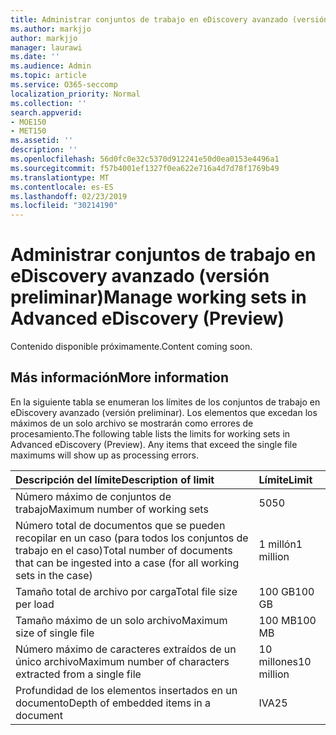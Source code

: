 ```yaml
---
title: Administrar conjuntos de trabajo en eDiscovery avanzado (versión preliminar)
ms.author: markjjo
author: markjjo
manager: laurawi
ms.date: ''
ms.audience: Admin
ms.topic: article
ms.service: O365-seccomp
localization_priority: Normal
ms.collection: ''
search.appverid:
- MOE150
- MET150
ms.assetid: ''
description: ''
ms.openlocfilehash: 56d0fc0e32c5370d912241e50d0ea0153e4496a1
ms.sourcegitcommit: f57b4001ef1327f0ea622e716a4d7d78f1769b49
ms.translationtype: MT
ms.contentlocale: es-ES
ms.lasthandoff: 02/23/2019
ms.locfileid: "30214190"
---
```

# <a name="manage-working-sets-in-advanced-ediscovery-preview"></a><span data-ttu-id="9d801-102">Administrar conjuntos de trabajo en eDiscovery avanzado (versión preliminar)</span><span class="sxs-lookup"><span data-stu-id="9d801-102">Manage working sets in Advanced eDiscovery (Preview)</span></span>  

<span data-ttu-id="9d801-103">Contenido disponible próximamente.</span><span class="sxs-lookup"><span data-stu-id="9d801-103">Content coming soon.</span></span>

## <a name="more-information"></a><span data-ttu-id="9d801-104">Más información</span><span class="sxs-lookup"><span data-stu-id="9d801-104">More information</span></span>

<span data-ttu-id="9d801-p101">En la siguiente tabla se enumeran los límites de los conjuntos de trabajo en eDiscovery avanzado (versión preliminar).  Los elementos que excedan los máximos de un solo archivo se mostrarán como errores de procesamiento.</span><span class="sxs-lookup"><span data-stu-id="9d801-p101">The following table lists the limits for working sets in Advanced eDiscovery (Preview).  Any items that exceed the single file maximums will show up as processing errors.</span></span>
    
  |<span data-ttu-id="9d801-107">**Descripción del límite**</span><span class="sxs-lookup"><span data-stu-id="9d801-107">**Description of limit**</span></span>|<span data-ttu-id="9d801-108">**Límite**</span><span class="sxs-lookup"><span data-stu-id="9d801-108">**Limit**</span></span>|
  |:-----|:-----|
  |<span data-ttu-id="9d801-109">Número máximo de conjuntos de trabajo</span><span class="sxs-lookup"><span data-stu-id="9d801-109">Maximum number of working sets</span></span>  <br/> |<span data-ttu-id="9d801-110">50</span><span class="sxs-lookup"><span data-stu-id="9d801-110">50</span></span>  <br/> |
  |<span data-ttu-id="9d801-111">Número total de documentos que se pueden recopilar en un caso (para todos los conjuntos de trabajo en el caso)</span><span class="sxs-lookup"><span data-stu-id="9d801-111">Total number of documents that can be ingested into a case (for all working sets in the case)</span></span>  <br/> |<span data-ttu-id="9d801-112">1 millón</span><span class="sxs-lookup"><span data-stu-id="9d801-112">1 million</span></span>  <br/> |
  |<span data-ttu-id="9d801-113">Tamaño total de archivo por carga</span><span class="sxs-lookup"><span data-stu-id="9d801-113">Total file size per load</span></span>  <br/> |<span data-ttu-id="9d801-114">100 GB</span><span class="sxs-lookup"><span data-stu-id="9d801-114">100 GB</span></span>  <br/> |
  |<span data-ttu-id="9d801-115">Tamaño máximo de un solo archivo</span><span class="sxs-lookup"><span data-stu-id="9d801-115">Maximum size of single file</span></span>   <br/> |<span data-ttu-id="9d801-116">100 MB</span><span class="sxs-lookup"><span data-stu-id="9d801-116">100 MB</span></span>  <br/> |
  |<span data-ttu-id="9d801-117">Número máximo de caracteres extraídos de un único archivo</span><span class="sxs-lookup"><span data-stu-id="9d801-117">Maximum number of characters extracted from a single file</span></span>  <br/> |<span data-ttu-id="9d801-118">10 millones</span><span class="sxs-lookup"><span data-stu-id="9d801-118">10 million</span></span>  <br/> |
  |<span data-ttu-id="9d801-119">Profundidad de los elementos insertados en un documento</span><span class="sxs-lookup"><span data-stu-id="9d801-119">Depth of embedded items in a document</span></span>  <br/> |<span data-ttu-id="9d801-120">IVA</span><span class="sxs-lookup"><span data-stu-id="9d801-120">25</span></span>  <br/> |
  

